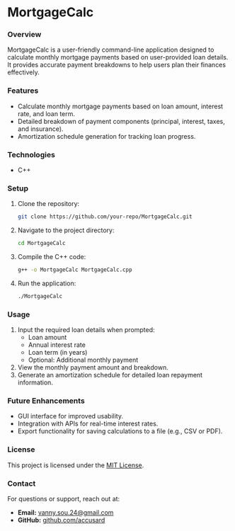 # MortgageCalc

### Overview
MortgageCalc is a user-friendly command-line application designed to calculate monthly mortgage payments based on user-provided loan details. It provides accurate payment breakdowns to help users plan their finances effectively.

### Features
- Calculate monthly mortgage payments based on loan amount, interest rate, and loan term.
- Detailed breakdown of payment components (principal, interest, taxes, and insurance).
- Amortization schedule generation for tracking loan progress.

### Technologies
- C++

### Setup
1. Clone the repository:
   ```bash
   git clone https://github.com/your-repo/MortgageCalc.git
   ```
2. Navigate to the project directory:
   ```bash
   cd MortgageCalc
   ```
3. Compile the C++ code:
   ```bash
   g++ -o MortgageCalc MortgageCalc.cpp
   ```
4. Run the application:
   ```bash
   ./MortgageCalc
   ```

### Usage
1. Input the required loan details when prompted:
   - Loan amount
   - Annual interest rate
   - Loan term (in years)
   - Optional: Additional monthly payment
2. View the monthly payment amount and breakdown.
3. Generate an amortization schedule for detailed loan repayment information.

### Future Enhancements
- GUI interface for improved usability.
- Integration with APIs for real-time interest rates.
- Export functionality for saving calculations to a file (e.g., CSV or PDF).

### License
This project is licensed under the [MIT License](LICENSE).

### Contact
For questions or support, reach out at:
- **Email:** [vanny.sou.24@gmail.com](mailto:vanny.sou.24@gmail.com)
- **GitHub:** [github.com/accusard](https://github.com/accusard)

